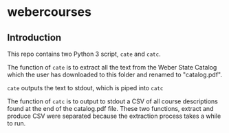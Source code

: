 # webercourses

## Introduction
This repo contains two Python 3 script, `cate` and `catc`.  

The function of `cate` is to extract all the text from the Weber State Catalog
which the user has downloaded to this folder and renamed to "catalog.pdf".

`cate` outputs the text to stdout, which is piped into `catc`

The function of `catc` is to output to stdout a CSV of all course descriptions
found at the end of the catalog.pdf file.  These two functions, extract and
produce CSV were separated because the extraction process takes a while to run.
